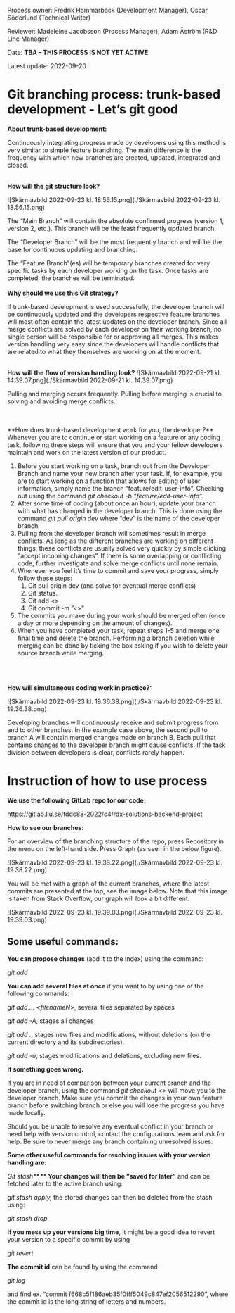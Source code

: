 Process owner: Fredrik Hammarbäck (Development Manager), Oscar Söderlund (Technical Writer)

Reviewer: Madeleine Jacobsson (Process Manager), Adam Åström (R&D Line Manager)

Date: **TBA – THIS PROCESS IS NOT YET ACTIVE**

Latest update: 2022-09-20


# Git branching process: trunk-based development - Let’s git good

**About trunk-based development:**

Continuously integrating progress made by developers using this method is very similar to simple feature branching. The main difference is the frequency with which new branches are created, updated, integrated and closed. 
<br>
<br>

**How will the git structure look?**


![Skärmavbild 2022-09-23 kl. 18.56.15.png](./Skärmavbild 2022-09-23 kl. 18.56.15.png)

The “Main Branch” will contain the absolute confirmed progress (version 1, version 2, etc.). This branch will be the least frequently updated branch.

The “Developer Branch” will be the most frequently branch and will be the base for continuous updating and branching.

The “Feature Branch”(es) will be temporary branches created for very specific tasks by each developer working on the task. Once tasks are completed, the branches will be terminated.
<br>
<br>
**Why should we use this Git strategy?**

If trunk-based development is used successfully, the developer branch will be continuously updated and the developers respective feature branches will most often contain the latest updates on the developer branch. Since all merge conflicts are solved by each developer on their working branch, no single person will be responsible for or approving all merges. This makes version handling very easy since the developers will handle conflicts that are related to what they themselves are working on at the moment.
<br>
<br>

**How will the flow of version handling look?**
![Skärmavbild 2022-09-21 kl. 14.39.07.png](./Skärmavbild 2022-09-21 kl. 14.39.07.png)

Pulling and merging occurs frequently. Pulling before merging is crucial to solving and avoiding merge conflicts.

<br>
<br>
**How does trunk-based development work for you, the developer?**
<br>
Whenever you are to continue or start working on a feature or any coding task, following these steps will ensure that you and your fellow developers maintain and work on the latest version of our product. 

1. Before you start working on a task, branch out from the Developer Branch and name your new branch after your task. If, for example, you are to start working on a function that allows for editing of user information, simply name the branch “feature/edit-user-info”. Checking out using the command *git checkout -b “feature/edit-user-info”.*
1. After some time of coding (about once an hour), update your branch with what has changed in the developer branch. This is done using the command *git pull origin dev* where “dev” is the name of the developer branch.
1. Pulling from the developer branch will sometimes result in merge conflicts. As long as the different branches are working on different things, these conflicts are usually solved very quickly by simple clicking “accept incoming changes”. If there is some overlapping or conflicting code, further investigate and solve merge conflicts until none remain. 
1. Whenever you feel it’s time to commit and save your progress, simply follow these steps:
   1. Git pull origin dev (and solve for eventual merge conflicts)
   1. Git status.
   1. Git add <<files you have edited>>
   1. Git commit -m ”<<descriptive comment>>”
1. The commits you make during your work should be merged often (once a day or more depending on the amount of changes).
1. When you have completed your task, repeat steps 1-5 and merge one final time and delete the branch. Performing a branch deletion while merging can be done by ticking the box asking if you wish to delete your source branch while merging.
<br>
<br>

**How will simultaneous coding work in practice?:**

![Skärmavbild 2022-09-23 kl. 19.36.38.png](./Skärmavbild 2022-09-23 kl. 19.36.38.png)

Developing branches will continuously receive and submit progress from and to other branches. In the example case above, the second pull to branch A will contain merged changes made on branch B. Each pull that contains changes to the developer branch might cause conflicts. If the task division between developers is clear, conflicts rarely happen.

# Instruction of how to use process 

**We use the following GitLab repo for our code:**

<https://gitlab.liu.se/tddc88-2022/c4/rdx-solutions-backend-project>

**How to see our branches:** 

For an overview of the branching structure of the repo, press Repository in the menu on the left-hand side. Press Graph (as seen in the below figure).

![Skärmavbild 2022-09-23 kl. 19.38.22.png](./Skärmavbild 2022-09-23 kl. 19.38.22.png)


You will be met with a graph of the current branches, where the latest commits are presented at the top, see the image below. Note that this image is taken from Stack Overflow, our graph will look a bit different.

![Skärmavbild 2022-09-23 kl. 19.39.03.png](./Skärmavbild 2022-09-23 kl. 19.39.03.png)

## Some useful commands:

**You can propose changes** (add it to the Index) using the command: 

*git add <filename>* 

**You can add several files at once** if you want to by using one of the following commands:

*git add <filename1> <filename2> ... <filenameN*>, several files separated by spaces

*git add -A*, stages all changes

*git add .*, stages new files and modifications, without deletions (on the current directory and its subdirectories).

*git add -u*, stages modifications and deletions, excluding new files.

**If something goes wrong.**

If you are in need of comparison between your current branch and the developer branch, using the command *git checkout <<name of the developer branch>>* will move you to the developer branch. Make sure you commit the changes in your own feature branch before switching branch or else you will lose the progress you have made locally.  

Should you be unable to resolve any eventual conflict in your branch or need help with version control, contact the configurations team and ask for help. Be sure to never merge any branch containing unresolved issues. 




**Some other useful commands for resolving issues with your version handling are:**

_Git stash**,**_ **Your changes will then be “saved for later”** and can be fetched later to the active branch using:

*git stash apply,* the stored changes can then be deleted from the stash using:

*git stash drop*

**If you mess up your versions big time**, it might be a good idea to revert your version to a specific commit by using

*git revert <commit id>*

**The commit id** can be found by using the command

*git log*

and find ex. “commit f668c5f186aeb35f0fff5049c847ef2056512290”, where the commit id is the long string of letters and numbers.





